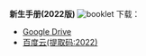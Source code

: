 **新生手册(2022版)**
![booklet](booklet.png)
下载：
- [Google Drive](https://drive.google.com/file/d/1fXoNb_2MssT4iY36zdEQRy0tA59VMGK3/view)
- [百度云(提取码:2022)](https://pan.baidu.com/share/init?surl=JZLfLlbUq04VX2QE-QW9PQ&pwd=2022)

